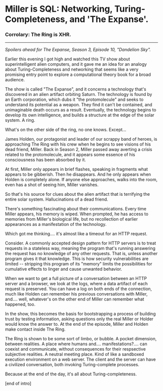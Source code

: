 # Miller is SQL: Networking, Turing-Completeness, and 'The Expanse'.

### Corrolary: The Ring is XHR.

___

*Spoilers ahead for The Expanse, Season 3, Episode 10, "Dandelion Sky".*

Earlier this evening I got high and watched this TV show about superintelligent alien computers, and it gave me an idea for an analogy about Turing-Completeness and networking that seems like a very promising entry point to explore a computational theory book for a broad audience.

The show is called "The Expanse", and it concerns a technology that's discovered in an alien artifact orbiting Saturn. The technology is found by an Earth corporation, which dubs it "the protomolecule" and seeks to understand its potential as a weapon. They find it can't be contained, and unimaginable death occurs as a result. Eventually, the technology begins to develop its own intelligence, and builds a structure at the edge of the solar system. A ring.

What's on the other side of the ring, no one knows. Except...

James Holden, our protagonist and leader of our scrappy band of heroes, is approaching The Ring with his crew when he begins to see visions of his dead friend, Miller. Back in Season 2, Miller passed away averting a crisis related to the protomolecule, and it appears some essence of his consciousness has been absorbed by it.

At first, Miller only appears in brief flashes, speaking in fragments what appears to be gibberish. Then he disappears. And he only appears when Holden is completely alone. If anyone else approaches, walks into the room, even has a shot of seeing him, Miller vanishes.

So that's his source for clues about the alien artifact that is terrifying the entire solar system. Hallucinations of a dead friend.

There's something fascinating about their communications. Every time Miller appears, his memory is wiped. When prompted, he has access to memories from Miller's biological life, but no recollection of earlier appearances as a manifestation of the technology.

Which got me thinking.... it's almost like a timeout for an HTTP request.

Consider. A commonly accepted design pattern for HTTP servers is to treat requests in a stateless way, meaning the program that's running answering the request has no knowledge of any other requests. That is, unless another program gives it that knowledge. This is how security vulnerabilities are limited -- stripping this program of its "memory" limits the possibilities for cumulative effects to linger and cause unwanted behavior.

When we want to get a full picture of a conversation between an HTTP server and a browser, we look at the logs, where a data artifact of each request is preserved. You can have a log on both ends of the connection, much like Holden can remember his previous conversations with Miller, and.... well, whatever's on the other end of Miller can remember what happened, too.

In the show, this becomes the basis for bootstrapping a process of building trust by testing information, asking questions only the real Miller or Holder would know the answer to. At the end of the episode, Miller and Holden make contact inside The Ring.

The Ring is shown to be some sort of limbo, or bubble. A pocket dimension, between realities. A place where humans and.... manifestations?.... can coexist and communicate, without consequences for their respsective subjective realities. A neutral meeting place. Kind of like a sandboxed execution environment on a web server. The client and the server can have a civilized conversation, both invoking Turing-complete processes.

Because at the end of the day, it's all about Turing-completeness.

\[end of intro]
